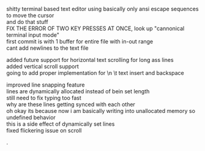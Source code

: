 shitty terminal based text editor using basically only ansi escape sequences to move the cursor  <br />
and do that stuff  <br />
FIX THE ERROR OF TWO KEY PRESSES AT ONCE, look up "cannonical terminal input mode"  <br />
first commit is with 1 buffer for entire file with in-out range <br />
cant add newlines to the text file  <br />




added future support for horizontal text scrolling for long ass lines  <br />
added vertical scroll support <br />
going to add proper implementation for \n \t text insert and backspace <br />


improved line snapping feature <br />
lines are dynamically allocated instead of bein set length <br />
still need to fix typing too fast <br />
why are these lines getting synced with each other <br />
oh okay its because now i am basically writing into unallocated memory so undefined behavior <br />
this is a side effect of dynamically set lines <br />
fixed flickering issue on scroll <br />     
            

.
